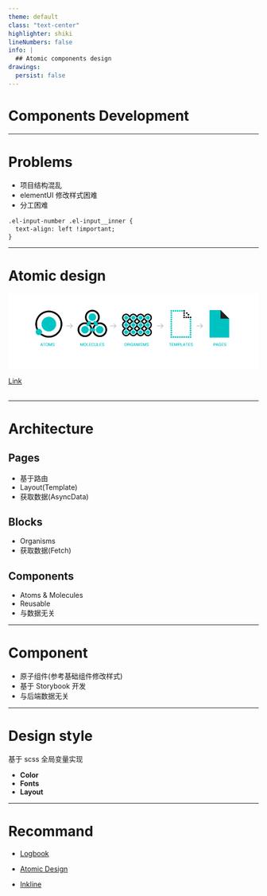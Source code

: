 ```yaml
---
theme: default
class: "text-center"
highlighter: shiki
lineNumbers: false
info: |
  ## Atomic components design
drawings:
  persist: false
---
```


# Components Development

---

# Problems

- 项目结构混乱
- elementUI 修改样式困难
- 分工困难

```
.el-input-number .el-input__inner {
  text-align: left !important;
}

```

---

# Atomic design

<img src="/assets/atomic_design.png" class="w-full">

[Link](https://atomicdesign.bradfrost.com/chapter-2/)
<br>
<br>

<!--
atoms 原子组件
molecules 分子组件
organisms 有机体组件
templates 布局组件
pages 页面
-->

---

# Architecture

<div grid="~ cols-3 gap-4 pt-30"> 
  <div> 
    <h2> Pages </h2> 
    <ul>
      <li> 基于路由 </li>
      <li> Layout(Template) </li>
      <li> 获取数据(AsyncData) </li>
    </ul>
  </div>
  <div>
    <h2> Blocks </h2>
    <ul>
      <li> Organisms </li>
      <li> 获取数据(Fetch) </li>
    </ul>
  </div>
  <div>
    <h2> Components </h2>
    <ul>
      <li> Atoms & Molecules </li>
      <li> Reusable </li>
      <li> 与数据无关 </li>
    </ul>
  </div>
</div>

---

# Component

- 原子组件(参考基础组件修改样式)
- 基于 Storybook 开发
- 与后端数据无关

---

# Design style

基于 scss 全局变量实现

- **Color**
- **Fonts**
- **Layout**

---

# Recommand 


- [Logbook](https://github.com/thematters/logbook)

- [Atomic Design](https://atomicdesign.bradfrost.com/)

- [Inkline](https://github.com/inkline/inkline)
